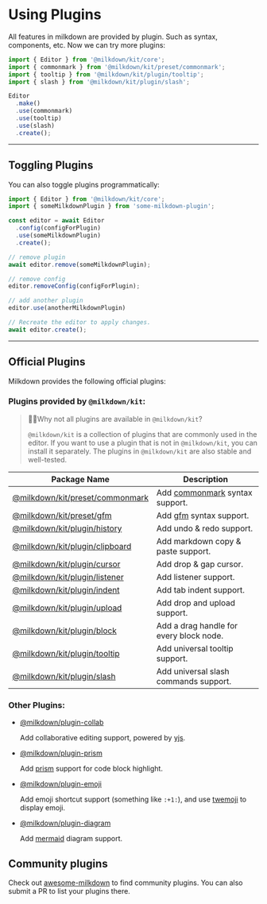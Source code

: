 # Using Plugins

All features in milkdown are provided by plugin.
Such as syntax, components, etc.
Now we can try more plugins:

```typescript
import { Editor } from '@milkdown/kit/core';
import { commonmark } from '@milkdown/kit/preset/commonmark';
import { tooltip } from '@milkdown/kit/plugin/tooltip';
import { slash } from '@milkdown/kit/plugin/slash';

Editor
  .make()
  .use(commonmark)
  .use(tooltip)
  .use(slash)
  .create();
```

---

## Toggling Plugins

You can also toggle plugins programmatically:

```typescript
import { Editor } from '@milkdown/kit/core';
import { someMilkdownPlugin } from 'some-milkdown-plugin';

const editor = await Editor
  .config(configForPlugin)
  .use(someMilkdownPlugin)
  .create();

// remove plugin
await editor.remove(someMilkdownPlugin);

// remove config
editor.removeConfig(configForPlugin);

// add another plugin
editor.use(anotherMilkdownPlugin)

// Recreate the editor to apply changes.
await editor.create();
```

---

## Official Plugins

Milkdown provides the following official plugins:

### Plugins provided by `@milkdown/kit`:

> 🙋‍♀️Why not all plugins are available in `@milkdown/kit`?
>
> `@milkdown/kit` is a collection of plugins that are commonly used in the editor.
> If you want to use a plugin that is not in `@milkdown/kit`, you can install it separately.
> The plugins in `@milkdown/kit` are also stable and well-tested.

| Package Name                                                   | Description                                               |
|----------------------------------------------------------------|-----------------------------------------------------------|
| [@milkdown/kit/preset/commonmark](/docs/api/preset-commonmark) | Add [commonmark](https://commonmark.org/) syntax support. |
| [@milkdown/kit/preset/gfm](/docs/api/preset-gfm)               | Add [gfm](https://github.github.com/gfm/) syntax support. |
| [@milkdown/kit/plugin/history](/docs/api/plugin-history)       | Add undo & redo support.                                  |
| [@milkdown/kit/plugin/clipboard](/docs/api/plugin-clipboard)   | Add markdown copy & paste support.                        |
| [@milkdown/kit/plugin/cursor](/docs/api/plugin-cursor)         | Add drop & gap cursor.                                    |
| [@milkdown/kit/plugin/listener](/docs/api/plugin-listener)     | Add listener support.                                     |
| [@milkdown/kit/plugin/indent](/docs/api/plugin-indent)         | Add tab indent support.                                   |
| [@milkdown/kit/plugin/upload](/docs/api/plugin-upload)         | Add drop and upload support.                              |
| [@milkdown/kit/plugin/block](/docs/api/plugin-block)           | Add a drag handle for every block node.                   |
| [@milkdown/kit/plugin/tooltip](/docs/api/plugin-tooltip)       | Add universal tooltip support.                            |
| [@milkdown/kit/plugin/slash](/docs/api/plugin-slash)           | Add universal slash commands support.                     |



### Other Plugins:

* [@milkdown/plugin-collab](/docs/api/plugin-collab)

  Add collaborative editing support, powered by [yjs](https://docs.yjs.dev/).

* [@milkdown/plugin-prism](/docs/api/plugin-prism)

  Add [prism](https://prismjs.com/) support for code block highlight.

* [@milkdown/plugin-emoji](/docs/api/plugin-emoji)

  Add emoji shortcut support (something like `:+1:`), and use [twemoji](https://twemoji.twitter.com/) to display emoji.

* [@milkdown/plugin-diagram](/docs/api/plugin-diagram)

  Add [mermaid](https://mermaid-js.github.io/mermaid/#/) diagram support.

## Community plugins

Check out [awesome-milkdown](https://github.com/Milkdown/awesome-milkdown) to find community plugins. You can also submit a PR to list your plugins there.
